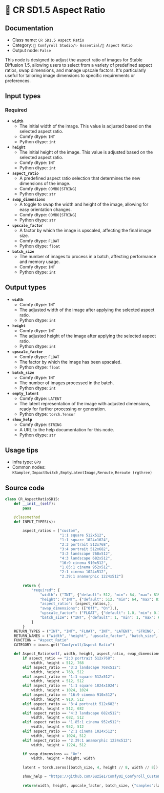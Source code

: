 # 🔳 CR SD1.5 Aspect Ratio
## Documentation
- Class name: `CR SD1.5 Aspect Ratio`
- Category: `🧩 Comfyroll Studio/✨ Essential/🔳 Aspect Ratio`
- Output node: `False`

This node is designed to adjust the aspect ratio of images for Stable Diffusion 1.5, allowing users to select from a variety of predefined aspect ratios, swap dimensions, and manage upscale factors. It's particularly useful for tailoring image dimensions to specific requirements or preferences.
## Input types
### Required
- **`width`**
    - The initial width of the image. This value is adjusted based on the selected aspect ratio.
    - Comfy dtype: `INT`
    - Python dtype: `int`
- **`height`**
    - The initial height of the image. This value is adjusted based on the selected aspect ratio.
    - Comfy dtype: `INT`
    - Python dtype: `int`
- **`aspect_ratio`**
    - A predefined aspect ratio selection that determines the new dimensions of the image.
    - Comfy dtype: `COMBO[STRING]`
    - Python dtype: `str`
- **`swap_dimensions`**
    - A toggle to swap the width and height of the image, allowing for easy orientation changes.
    - Comfy dtype: `COMBO[STRING]`
    - Python dtype: `str`
- **`upscale_factor`**
    - A factor by which the image is upscaled, affecting the final image size.
    - Comfy dtype: `FLOAT`
    - Python dtype: `float`
- **`batch_size`**
    - The number of images to process in a batch, affecting performance and memory usage.
    - Comfy dtype: `INT`
    - Python dtype: `int`
## Output types
- **`width`**
    - Comfy dtype: `INT`
    - The adjusted width of the image after applying the selected aspect ratio.
    - Python dtype: `int`
- **`height`**
    - Comfy dtype: `INT`
    - The adjusted height of the image after applying the selected aspect ratio.
    - Python dtype: `int`
- **`upscale_factor`**
    - Comfy dtype: `FLOAT`
    - The factor by which the image has been upscaled.
    - Python dtype: `float`
- **`batch_size`**
    - Comfy dtype: `INT`
    - The number of images processed in the batch.
    - Python dtype: `int`
- **`empty_latent`**
    - Comfy dtype: `LATENT`
    - The latent representation of the image with adjusted dimensions, ready for further processing or generation.
    - Python dtype: `torch.Tensor`
- **`show_help`**
    - Comfy dtype: `STRING`
    - A URL to the help documentation for this node.
    - Python dtype: `str`
## Usage tips
- Infra type: `GPU`
- Common nodes: `KSampler,ImpactSwitch,EmptyLatentImage,Reroute,Reroute (rgthree)`


## Source code
```python
class CR_AspectRatioSD15:
    def __init__(self):
        pass

    @classmethod
    def INPUT_TYPES(s):
    
        aspect_ratios = ["custom",
                         "1:1 square 512x512",
                         "1:1 square 1024x1024",
                         "2:3 portrait 512x768",
                         "3:4 portrait 512x682",
                         "3:2 landscape 768x512",
                         "4:3 landscape 682x512",
                         "16:9 cinema 910x512",
                         "1.85:1 cinema 952x512",
                         "2:1 cinema 1024x512",
                         "2.39:1 anamorphic 1224x512"]
               
        return {
            "required": {
                "width": ("INT", {"default": 512, "min": 64, "max": 8192}),
                "height": ("INT", {"default": 512, "min": 64, "max": 8192}),
                "aspect_ratio": (aspect_ratios,),
                "swap_dimensions": (["Off", "On"],),
                "upscale_factor": ("FLOAT", {"default": 1.0, "min": 0.1, "max": 100.0, "step":0.1}),
                "batch_size": ("INT", {"default": 1, "min": 1, "max": 64})
            }
        }
    RETURN_TYPES = ("INT", "INT", "FLOAT", "INT", "LATENT", "STRING", )
    RETURN_NAMES = ("width", "height", "upscale_factor", "batch_size", "empty_latent", "show_help", )
    FUNCTION = "Aspect_Ratio"
    CATEGORY = icons.get("Comfyroll/Aspect Ratio")

    def Aspect_Ratio(self, width, height, aspect_ratio, swap_dimensions, upscale_factor, batch_size):
        if aspect_ratio == "2:3 portrait 512x768":
            width, height = 512, 768
        elif aspect_ratio == "3:2 landscape 768x512":
            width, height = 768, 512
        elif aspect_ratio == "1:1 square 512x512":
            width, height = 512, 512
        elif aspect_ratio == "1:1 square 1024x1024":
            width, height = 1024, 1024
        elif aspect_ratio == "16:9 cinema 910x512":
            width, height = 910, 512
        elif aspect_ratio == "3:4 portrait 512x682":
            width, height = 512, 682
        elif aspect_ratio == "4:3 landscape 682x512":
            width, height = 682, 512
        elif aspect_ratio == "1.85:1 cinema 952x512":            
            width, height = 952, 512
        elif aspect_ratio == "2:1 cinema 1024x512":
            width, height = 1024, 512
        elif aspect_ratio == "2.39:1 anamorphic 1224x512":
            width, height = 1224, 512

        if swap_dimensions == "On":
            width, height = height, width
           
        latent = torch.zeros([batch_size, 4, height // 8, width // 8])

        show_help = "https://github.com/Suzie1/ComfyUI_Comfyroll_CustomNodes/wiki/Aspect-Ratio-Nodes#cr-sd15-aspect-ratio"
           
        return(width, height, upscale_factor, batch_size, {"samples":latent}, show_help, )   

```
